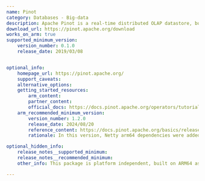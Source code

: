 ```yaml
---
name: Pinot
category: Databases - Big-data
description: Apache Pinot is a real-time distributed OLAP datastore, built to deliver scalable real-time analytics with low latency.
download_url: https://pinot.apache.org/download
works_on_arm: true
supported_minimum_version:
    version_number: 0.1.0
    release_date: 2019/03/08


optional_info:
    homepage_url: https://pinot.apache.org/
    support_caveats:
    alternative_options:
    getting_started_resources:
        arm_content:
        partner_content: 
        official_docs: https://docs.pinot.apache.org/operators/tutorials/build-docker-images#build-image-with-arm64-base-image
    arm_recommended_minimum_version:
        version_number: 1.2.0
        release_date: 2024/08/20
        reference_content: https://docs.pinot.apache.org/basics/releases/1.2.0
        rationale: In this version, Netty arm64 dependencies were added.

optional_hidden_info:
    release_notes__supported_minimum:
    release_notes__recommended_minimum:
    other_info: This package is platform independent, built on ARM64 as part of testing.

---
```

